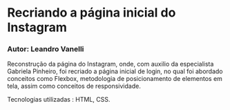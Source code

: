 # Recriando a página inicial do Instagram

### Autor: Leandro Vanelli



Reconstrução da página do Instagram, onde, com auxilio da  especialista Gabriela Pinheiro, foi recriado a página inicial de login, no qual foi abordado conceitos como Flexbox, metodologia de posicionamento de elementos  em tela, assim como conceitos de responsividade.



Tecnologias utilizadas : HTML, CSS.

